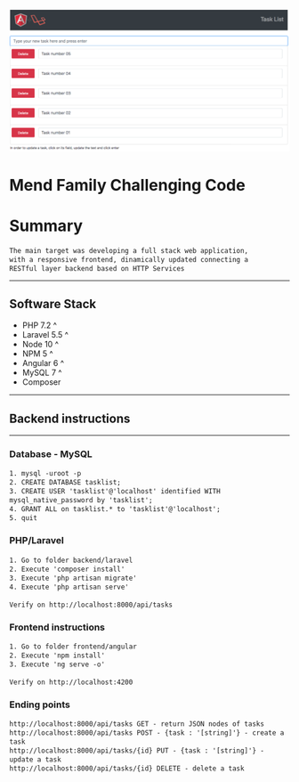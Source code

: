 <p align="center"><img src="ScreenshotAngularLaravel.png"></p>

# Mend Family Challenging Code

# Summary
```
The main target was developing a full stack web application, 
with a responsive frontend, dinamically updated connecting a 
RESTful layer backend based on HTTP Services

```

---------

## Software Stack

* PHP 7.2 ^
* Laravel 5.5 ^
* Node 10 ^
* NPM 5 ^
* Angular 6 ^
* MySQL 7 ^
* Composer

-----------


## Backend instructions
-----------

### Database - MySQL
```
1. mysql -uroot -p
2. CREATE DATABASE tasklist;
3. CREATE USER 'tasklist'@'localhost' identified WITH mysql_native_password by 'tasklist';
4. GRANT ALL on tasklist.* to 'tasklist'@'localhost';
5. quit
```
### PHP/Laravel
```
1. Go to folder backend/laravel 
2. Execute 'composer install'
3. Execute 'php artisan migrate'
4. Execute 'php artisan serve'

Verify on http://localhost:8000/api/tasks
```
### Frontend instructions
```
1. Go to folder frontend/angular
2. Execute 'npm install'
3. Execute 'ng serve -o'

Verify on http://localhost:4200
```

### Ending points
```
http://localhost:8000/api/tasks GET - return JSON nodes of tasks
http://localhost:8000/api/tasks POST - {task : '[string]'} - create a task
http://localhost:8000/api/tasks/{id} PUT - {task : '[string]'} - update a task
http://localhost:8000/api/tasks/{id} DELETE - delete a task
```


